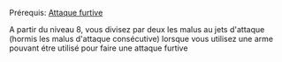 Prérequis: [Attaque furtive](../../1.%20Talent%20de%20base/Attaque%20furtive.md)

A partir du niveau 8, vous divisez par deux les malus au jets d'attaque (hormis les malus d'attaque consécutive) lorsque vous utilisez une arme pouvant étre utilisé pour faire une attaque furtive